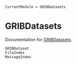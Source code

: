 ```@meta
CurrentModule = GRIBDatasets
```

# GRIBDatasets

Documentation for [GRIBDatasets](https://github.com/tcarion/GRIBDatasets.jl).

```@docs
GRIBDataset
FileIndex
MessageIndex
```